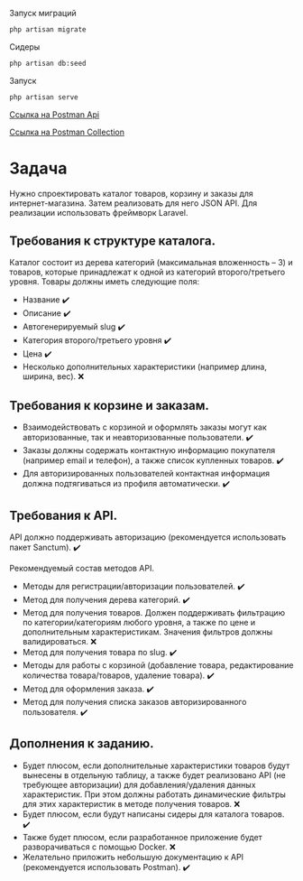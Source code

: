 Запуск миграций
```sh
php artisan migrate
```
Сидеры 
```sh
php artisan db:seed
```
Запуск 
```sh
php artisan serve
```

[Ссылка на Postman Api ](https://www.postman.com/mediana/workspace/best-partner/api/b8cb8360-2ebb-4b1b-9a4b-2769cf615c54)

[Ссылка на Postman Collection ](https://api.postman.com/collections/1281845-d7cde88c-caa2-4b4c-82c8-76d8e03039c3?access_key=PMAT-01GPE4PES9X23KZ941XPDA797P)

# Задача #

Нужно спроектировать каталог товаров, корзину и заказы для интернет-магазина. Затем реализовать для него JSON API. Для реализации использовать фреймворк Laravel.
 
## Требования к структуре каталога.
Каталог состоит из дерева категорий (максимальная вложенность – 3) и товаров, которые принадлежат к одной из категорий второго/третьего уровня. Товары должны иметь следующие поля:
* Название :heavy_check_mark:
* Описание :heavy_check_mark:
* Автогенерируемый slug :heavy_check_mark:
* Категория второго/третьего уровня :heavy_check_mark:
* Цена :heavy_check_mark:
* Несколько дополнительных характеристики (например длина, ширина, вес). :x:

## Требования к корзине и заказам.
* Взаимодействовать с корзиной и оформлять заказы могут как авторизованные, так и неавторизованные пользователи. :heavy_check_mark: 
* Заказы должны содержать контактную информацию покупателя (например email и телефон), а также список купленных товаров. :heavy_check_mark: 
* Для авторизированных пользователей контактная информация должна подтягиваться из профиля автоматически. :heavy_check_mark: 

## Требования к API.
API должно поддерживать авторизацию (рекомендуется использовать пакет Sanctum). :heavy_check_mark: 

Рекомендуемый состав методов API.
* Методы для регистрации/авторизации пользователей. :heavy_check_mark:
* Метод для получения дерева категорий. :heavy_check_mark: 
* Метод для получения товаров. Должен поддерживать фильтрацию по категории/категориям любого уровня, а также по цене и дополнительным характеристикам. Значения фильтров должны валидироваться. :x:
* Метод для получения товара по slug. :heavy_check_mark: 
* Методы для работы с корзиной (добавление товара, редактирование количества товара/товаров, удаление товара). :heavy_check_mark: 
* Метод для оформления заказа. :heavy_check_mark:
* Метод для получения списка заказов авторизированного пользователя.  :heavy_check_mark: 

## Дополнения к заданию.
* Будет плюсом, если дополнительные характеристики товаров будут вынесены в отдельную таблицу, а также будет реализовано API (не требующее авторизации) для добавления/удаления данных характеристик. При этом должны работать динамические фильтры для этих характеристик в методе получения товаров. :x:
* Будет плюсом, если будут написаны сидеры для каталога товаров. :heavy_check_mark:
* Также будет плюсом, если разработанное приложение будет разворачиваться с помощью Docker. :x:
* Желательно приложить небольшую документацию к API (рекомендуется использовать Postman). :heavy_check_mark:
